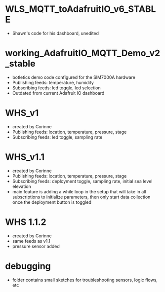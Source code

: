 # WLS_MQTT_toAdafruitIO_v6_STABLE
- Shawn's code for his dashboard, unedited

# working_AdafruitIO_MQTT_Demo_v2_stable
- botletics demo code configured for the SIM7000A hardware
- Publishing feeds: temperature, humidity
- Subscribing feeds: led toggle, led selection
- Outdated from current Adafruit IO dashboard

# WHS_v1
- created by Corinne
- Publishing feeds: location, temperature, pressure, stage
- Subscribing feeds: led toggle, sampling rate

# WHS_v1.1
- created by Corinne
- Publishing feeds: location, temperature, pressure, stage
- Subscribing feeds: deployment toggle, sampling rate, initial sea level elevation
- main feature is adding a while loop in the setup that will take in all subscriptions
to initialize parameters, then only start data collection once the deployment button
is toggled

# WHS 1.1.2 
- created by Corinne
- same feeds as v1.1
- pressure sensor added

# debugging
- folder contains small sketches for troubleshooting sensors, logic flows, etc